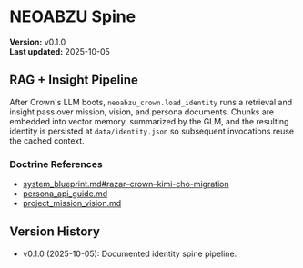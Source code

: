 # NEOABZU Spine

**Version:** v0.1.0  
**Last updated:** 2025-10-05

## RAG + Insight Pipeline
After Crown's LLM boots, `neoabzu_crown.load_identity` runs a retrieval and
insight pass over mission, vision, and persona documents. Chunks are embedded
into vector memory, summarized by the GLM, and the resulting identity is
persisted at `data/identity.json` so subsequent invocations reuse the cached
context.

### Doctrine References
- [system_blueprint.md#razar–crown–kimi-cho-migration](system_blueprint.md#razar–crown–kimi-cho-migration)
- [persona_api_guide.md](persona_api_guide.md)
- [project_mission_vision.md](project_mission_vision.md)

## Version History
- v0.1.0 (2025-10-05): Documented identity spine pipeline.
